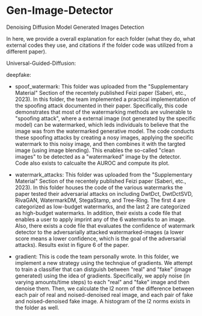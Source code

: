 # Gen-Image-Detector
Denoising Diffusion Model Generated Images Detection

In here, we provide a overall explanation for each folder (what they do, what external codes they use, and citations if the folder code was utilized from a different paper).


Universal-Guided-Diffusion:


deepfake:


* spoof_watermark:
This folder was uploaded from the "Supplementary Material" Section of the recentely published Feizi paper (Saberi, etc., 2023). In this folder, the team implemented a practical implementation of the spoofing attack documented in their paper. Specifically, this code demonstrates that most of the watermarking methods are vulnerable to "spoofing attack", where a external image (not generated by the specific model) can be watermarked, which leds individuals to believe that the image was from the watermarked generative model. The code conducts these spoofing attacks by creating a nosy images, applying the specific watermark to this noisy image, and then combines it with the targted image (using image blending). This enables the so-called "clean images" to be detected as a "watermarked" image by the detector. Code also exists to calcualte the AUROC and compute its plot.



* watermark_attacks:
This folder was uploaded from the "Supplementary Material" Section of the recentely published Feizi paper (Saberi, etc., 2023). In this folder houses the code of the various watermarks the paper tested their adversarial attacks on including DwtDct, DwtDctSVD, RivaGAN, WatermarkDM, StegaStamp, and Tree-Ring. The first 4 are categorized as low-budget watermarks, and the last 2 are categorized as high-budget watermarks. In addition, their exists a code file that enables a user to apply imprint any of the 6 watermarks to an image. Also, there exists a code file that evaluates the confidence of watermark detector to the adversarially attacked watermarked-images (a lower score means a lower confidence, which is the goal of the adversarial attacks). Results exist in figure 6 of the paper. 


* gradient: 
This is code the team personally wrote. In this folder, we implement a new strategy using the technqiue of gradients. We attempt to train a classifier that can distguish between "real" and "fake" (image generated) using the idea of gradients. Specifically, we apply noise (in varying amounts/time steps) to each "real" and "fake" image and then denoise them. Then, we calculate the l2 norm of the difference between each pair of real and noised-denoised real image, and each pair of fake and noised-denoised fake image. A histogram of the l2 norms exists in the folder as well. 
